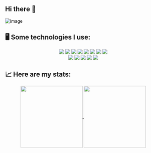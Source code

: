 ## Hi there 👋
<!--
<div align="center" height="500" width="80%">
  <img width="100%" src="https://www.canva.com/design/DAGGqRQ31LQ/t0YQsQ9t_A5Ys4wyvMWa1w/edit?utm_content=DAGGqRQ31LQ&utm_campaign=designshare&utm_medium=link2&utm_source=sharebutton" />
</div> -->
![image](https://github.com/leocoiradas/leocoiradas/assets/101076389/3df98d8e-0b88-4448-b041-ba355e3cfdfc)

<!--
**leocoiradas/leocoiradas** is a ✨ _special_ ✨ repository because its `README.md` (this file) appears on your GitHub profile.

Here are some ideas to get you started:

- 🔭 I’m currently working on ...
- 🌱 I’m currently learning ...
- 👯 I’m looking to collaborate on ...
- 🤔 I’m looking for help with ...
- 💬 Ask me about ...
- 📫 How to reach me: ...
- 😄 Pronouns: ...
- ⚡ Fun fact: ...
-->
## 🖥 Some technologies I use:
<div align="center" width="100%">
  <!--HTML CSS JAVASCRIPT REACT REDUX MONGODB NODEJS-->
  <img src="https://github.com/leocoiradas/leocoiradas/assets/101076389/89318fdd-f59b-4cf4-8931-f2b5ad11b9d0" />
  <img src="https://github.com/leocoiradas/leocoiradas/assets/101076389/322a4e41-3ef5-4d5c-a468-02e2e0073f7c" />
  <img src="https://github.com/leocoiradas/leocoiradas/assets/101076389/f6c1c98b-54e6-4cab-a22f-f2a43a34a712" />
  <img src="https://github.com/leocoiradas/leocoiradas/assets/101076389/1fe484e5-6a7c-4527-b1df-46e8c09eb92d" />
  <img src="https://github.com/leocoiradas/leocoiradas/assets/101076389/effedd1e-0909-4811-818c-987053271dd0" />
  <img src="https://github.com/leocoiradas/leocoiradas/assets/101076389/95a909b3-5874-418b-b0ec-bf94df925520" />
  <img src="https://github.com/leocoiradas/leocoiradas/assets/101076389/a6260e29-44a0-4c69-9d25-ede1c0b7bedc" />
  <img src="https://github.com/leocoiradas/leocoiradas/assets/101076389/46eb8560-46a1-4604-881c-e4bb11f06746" />
</div>
<div align="center" width="50%">
  <!--NET, C#, Microsoft Sql Server, git, github-->
  <img src="https://github.com/leocoiradas/leocoiradas/assets/101076389/0032c8d5-1b9f-433a-b9e4-64618f219552" />
  <img src="https://github.com/leocoiradas/leocoiradas/assets/101076389/d4aab64c-442a-4bf4-aa1a-b9ba988398a3" />
  <img src="https://github.com/leocoiradas/leocoiradas/assets/101076389/cfe9d516-452d-438c-bf6f-98d2cc390eef" />
  <img src="https://github.com/leocoiradas/leocoiradas/assets/101076389/85805f69-b7e6-44c8-aa98-6c390ede1dad" />
  <img src="https://github.com/leocoiradas/leocoiradas/assets/101076389/0b395045-cf3a-400e-8041-e79a7f369d41" />
</div>

## 📈 Here are my stats:
<div align="center" width="100%">
    <a href="https://github.com/anuraghazra/convoychat">
      <img height=200 align="center" src="https://github-readme-stats.vercel.app/api/top-langs?username=leocoiradas&layout=compact&langs_count=6&card_width=320" />
    </a>
  <a href="https://github.com/anuraghazra/github-readme-stats">
    <img height=200 align="center" src="https://github-readme-stats.vercel.app/api?username=leocoiradas" />
  </a>
</div>






